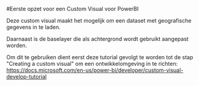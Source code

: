 #Eerste opzet voor een Custom Visual voor PowerBI

Deze custom visual maakt het mogelijk om een dataset met geografische gegevens in te laden.

Daarnaast is de baselayer die als achtergrond wordt gebruikt aangepast worden.

Om dit te gebruiken dient eerst deze tutorial gevolgt te worden tot de stap "Creating a custom visual" om een ontwikkelomgeving in te richten: https://docs.microsoft.com/en-us/power-bi/developer/custom-visual-develop-tutorial

